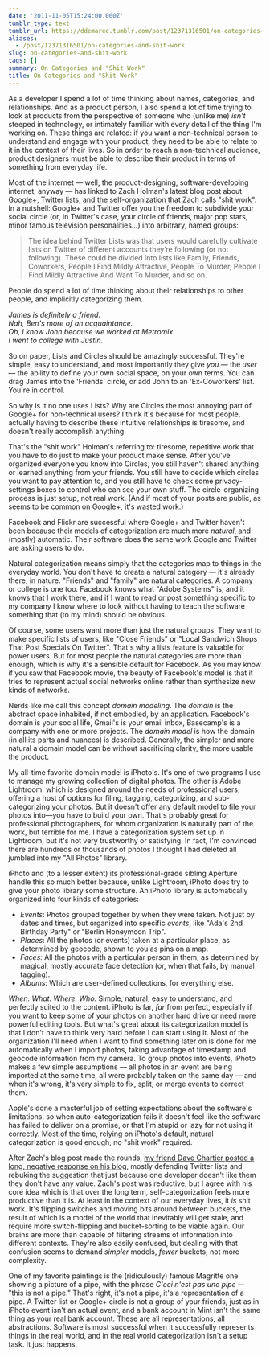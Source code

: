 ```yaml
---
date: '2011-11-05T15:24:00.000Z'
tumblr_type: text
tumblr_url: https://ddemaree.tumblr.com/post/12371316501/on-categories-and-shit-work
aliases:
  - /post/12371316501/on-categories-and-shit-work
slug: on-categories-and-shit-work
tags: []
summary: On Categories and "Shit Work"
title: On Categories and "Shit Work"
---
```


As a developer I spend a lot of time thinking about names, categories, and relationships.  And as a product person, I also spend a lot of time trying to look at products from the perspective of someone who (unlike me) _isn't_ steeped in technology, or intimately familiar with every detail of the thing I'm working on.  These things are related: if you want a non-technical person to understand and engage with your product, they need to be able to relate to it in the context of their lives.  So in order to reach a non-technical audience, product designers must be able to describe their product in terms of something from everyday life.

Most of the internet — well, the product-designing, software-developing internet, anyway — has linked to Zach Holman's latest blog post about [Google+, Twitter lists, and the self-organization that Zach calls "shit work"](http://zachholman.com/posts/shit-work/).  In a nutshell: Google+ and Twitter offer you the freedom to subdivide your social circle (or, in Twitter's case, your circle of friends, major pop stars, minor famous television personalities…) into arbitrary, named groups:

> The idea behind Twitter Lists was that users would carefully cultivate lists on Twitter of different accounts they’re following (or not following). These could be divided into lists like Family, Friends, Coworkers, People I Find Mildly Attractive, People To Murder, People I Find Mildly Attractive And Want To Murder, and so on.

People do spend a lot of time thinking about their relationships to other people, and implicitly categorizing them. 

_James is definitely a friend._  
_Nah, Ben's more of an acquaintance._    
_Oh, I know John because we worked at Metromix._    
_I went to college with Justin._

So on paper, Lists and Circles should be amazingly successful.  They're simple, easy to understand, and most importantly they give _you_ — the _user_ — the ability to define your own social space, on your own terms.  You can drag James into the 'Friends' circle, or add John to an 'Ex-Coworkers' list.  You're in control.

So why is it no one uses Lists?  Why are Circles the most annoying part of Google+ for non-technical users?  I think it's because for most people, actually having to describe these intuitive relationships is tiresome, and doesn't really accomplish anything.

<!-- more -->

That's the "shit work" Holman's referring to: tiresome, repetitive work that you have to do just to make your product make sense.  After you've organized everyone you know into Circles, you still haven't shared anything or learned anything from your friends.  You still have to decide which circles you want to pay attention to, and you still have to check some privacy-settings boxes to control who can see your own stuff.  The circle-organizing process is just setup, not real work. (And if most of your posts are public, as seems to be common on Google+, it's wasted work.)

Facebook and Flickr are successful where Google+ and Twitter haven't been because their models of categorization are much more _natural_, and (mostly) automatic.  Their software does the same work Google and Twitter are asking users to do.

Natural categorization means simply that the categories map to things in the everyday world.  You don't have to create a natural category — it's already there, in nature.  "Friends" and "family" are natural categories.  A company or college is one too.  Facebook knows what "Adobe Systems" is, and it knows that I work there, and if I want to read or post something specific to my company I know where to look without having to teach the software something that (to my mind) should be obvious.

Of course, some users want more than just the natural groups.  They want to make specific lists of users, like "Close Friends" or "Local Sandwich Shops That Post Specials On Twitter". That's why a lists feature is valuable for power users.  But for most people the natural categories are more than enough, which is why it's a sensible default for Facebook.  As you may know if you saw that Facebook movie, the beauty of Facebook's model is that it tries to represent actual social networks online rather than synthesize new kinds of networks.

Nerds like me call this concept _domain modeling_. The _domain_ is the abstract space inhabited, if not embodied, by an application.  Facebook's domain is your social life, Gmail's is your email inbox, Basecamp's is a company with one or more projects.  The _domain model_ is how the domain (in all its parts and nuances) is described.  Generally, the simpler and more natural a domain model can be without sacrificing clarity, the more usable the product.

My all-time favorite domain model is iPhoto's.  It's one of two programs I use to manage my growing collection of digital photos.  The other is Adobe Lightroom, which is designed around the needs of professional users, offering a host of options for filing, tagging, categorizing, and sub-categorizing your photos.  But it doesn't offer any default model to file your photos into—you have to build your own.  That's probably great for professional photographers, for whom organization is naturally part of the work, but terrible for me.  I have a categorization system set up in Lightroom, but it's not very trustworthy or satisfying.  In fact, I'm convinced there are hundreds or thousands of photos I thought I had deleted all jumbled into my "All Photos" library.

iPhoto and (to a lesser extent) its professional-grade sibling Aperture handle this so much better because, unlike Lightroom, iPhoto does try to give your photo library some structure.  An iPhoto library is automatically organized into four kinds of categories:

* *Events*: Photos grouped together by when they were taken. Not just by dates and times, but organized into specific _events_, like "Ada's 2nd Birthday Party" or "Berlin Honeymoon Trip".
* *Places*: All the photos (or events) taken at a particular place, as determined by geocode, shown to you as pins on a map. 
* *Faces*: All the photos with a particular person in them, as determined by magical, mostly accurate face detection (or, when that fails, by manual tagging).
* *Albums*: Which are user-defined collections, for everything else.

_When._ _What._ _Where._ _Who._ Simple, natural, easy to understand, and perfectly suited to the content.  iPhoto is far, _far_ from perfect, especially if you want to keep some of your photos on another hard drive or need more powerful editing tools.  But what's great about its categorization model is that I don't have to think very hard before I can start using it.  Most of the organization I'll need when I want to find something later on is done for me automatically when I import photos, taking advantage of timestamp and geocode information from my camera. To group photos into events, iPhoto makes a few simple assumptions — all photos in an event are being imported at the same time, all were probably taken on the same day — and when it's wrong, it's very simple to fix, split, or merge events to correct them.

Apple's done a masterful job of setting expectations about the software's limitations, so when auto-categorization fails it doesn't feel like the software has failed to deliver on a promise, or that I'm stupid or lazy for not using it correctly.  Most of the time, relying on iPhoto's default, natural categorization is good enough, no "shit work" required.

After Zach's blog post made the rounds, [my friend Dave Chartier posted a long, negative response on his blog](http://windonaleaf.net/post/12298687022/shit-work-and-technocentrism), mostly defending Twitter lists and rebuking the suggestion that just  because one developer doesn't like them they don't have any value.  Zach's post was reductive, but I agree with his core idea which is that over the long term, self-categorization feels more productive than it is.  At least in the context of our everyday lives, it _is_ shit work.  It's flipping switches and moving bits around between buckets, the result of which is a model of the world that inevitably will get stale, and require more switch-flipping and bucket-sorting to be viable again.  Our brains are more than capable of filtering streams of information into different contexts.  They're also easily confused, but dealing with that confusion seems to demand _simpler_ models, _fewer_ buckets, not more complexity.

One of my favorite paintings is the (ridiculously) famous Magritte one showing a picture of a pipe, with the phrase _C'eci n'est pas une pipe_ — "this is not a pipe." That's right, it's not a pipe, it's a representation of a pipe.  A Twitter list or Google+ circle is not a group of your friends, just as in iPhoto event isn't an actual event, and a bank account in Mint isn't the same thing as your real bank account.  These are all representations, all abstractions.  Software is most successful when it successfully represents things in the real world, and in the real world categorization isn't a setup task. It just happens.
